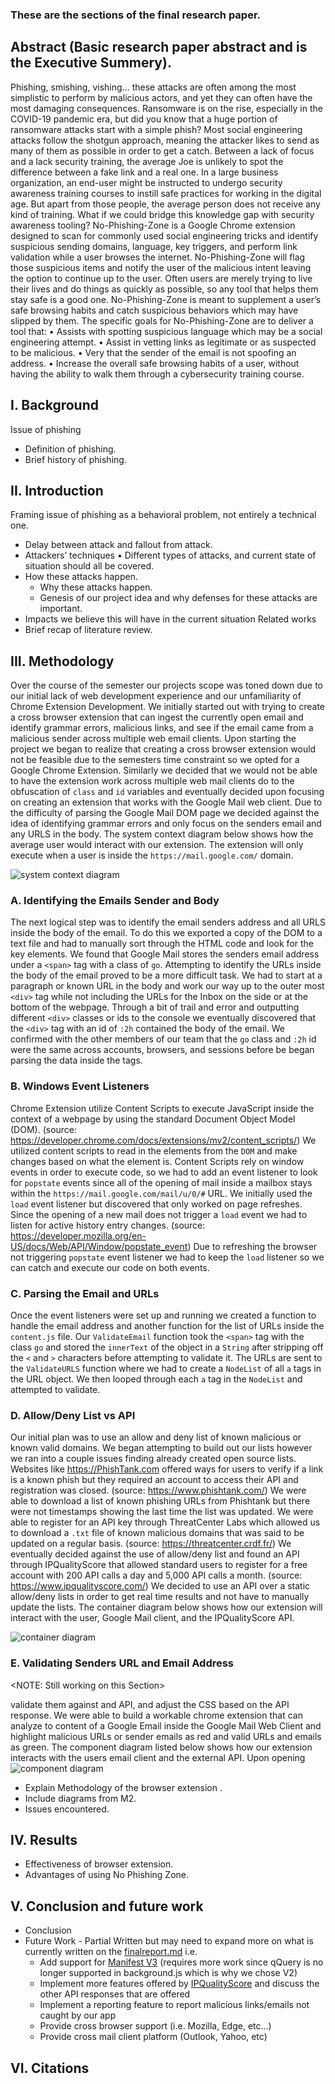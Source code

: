 ### These are the sections of the final research paper.
## Abstract (Basic research paper abstract and is the Executive Summery).
Phishing, smishing, vishing… these attacks are often among the most simplistic to perform by malicious actors, and yet they can often have the most damaging consequences. Ransomware is on the rise, especially in the COVID-19 pandemic era, but did you know that a huge portion of ransomware attacks start with a simple phish? Most social engineering attacks follow the shotgun approach, meaning the attacker likes to send as many of them as possible in order to get a catch. Between a lack of focus and a lack security training, the average Joe is unlikely to spot the difference between a fake link and a real one.
In a large business organization, an end-user might be instructed to undergo security awareness training courses to instill safe practices for working in the digital age. But apart from those people, the average person does not receive any kind of training. What if we could bridge this knowledge gap with security awareness tooling?
No-Phishing-Zone is a Google Chrome extension designed to scan for commonly used social engineering tricks and identify suspicious sending domains, language, key triggers, and perform link validation while a user browses the internet. No-Phishing-Zone will flag those suspicious items and notify the user of the malicious intent leaving the option to continue up to the user. Often users are merely trying to live their lives and do things as quickly as possible, so any tool that helps them stay safe is a good one. No-Phishing-Zone is meant to supplement a user’s safe browsing habits and catch suspicious behaviors which may have slipped by them.
The specific goals for No-Phishing-Zone are to deliver a tool that:
•	Assists with spotting suspicious language which may be a social engineering attempt.
•	Assist in vetting links as legitimate or as suspected to be malicious.
•	Very that the sender of the email is not spoofing an address.
•	Increase the overall safe browsing habits of a user, without having the ability to walk them through a cybersecurity training course.
## I. Background
Issue of phishing
- Definition of phishing.
- Brief history of phishing.
## II. Introduction
Framing issue of phishing as a behavioral problem, not entirely a technical one.
- Delay between attack and fallout from attack.
- Attackers’ techniques
•	Different types of attacks, and current state of situation should all be covered.
- How these attacks happen.
	- Why these attacks happen.
	- Genesis of our project idea and why defenses for these attacks are important.
- Impacts we believe this will have in the current situation
Related works
-	Brief recap of literature review.
## III. Methodology
Over the course of the semester our projects scope was toned down due to our initial lack of web development experience and our unfamiliarity of Chrome Extension Development. We initially started out with trying to create a cross browser extension that can ingest the currently open email and identify grammar errors, malicious links, and see if the email came from a malicious sender across multiple web email clients. Upon starting the project we began to realize that creating a cross browser extension would not be feasible due to the semesters time constraint so we opted for a Google Chrome Extension. Similarly we decided that we would not be able to have the extension work across multiple web mail clients do to the obfuscation of `class` and `id` variables and eventually decided upon focusing on creating an extension that works with the Google Mail web client. Due to the difficulty of parsing the Google Mail DOM page we decided against the idea of identifying grammar errors and only focus on the senders email and any URLS in the body. The system context diagram below shows how the average user would interact with our extension. The extension will only execute when a user is inside the `https://mail.google.com/` domain.

![system context diagram](../Milestone_2/Diagrams/System-Context-Diagram.PNG)
### A. Identifying the Emails Sender and Body
The next logical step was to identify the email senders address and all URLS inside the body of the email. To do this we exported a copy of the DOM to a text file and had to manually sort through the HTML code and look for the key elements. We found that Google Mail stores the senders email address under a `<span>` tag with a class of `go`. Attempting to identify the URLs inside the body of the email proved to be a more difficult task. We had to start at a paragraph or known URL in the body and work our way up to the outer most `<div>` tag while not including the URLs for the Inbox on the side or at the bottom of the webpage. Through a bit of trail and error and outputting different `<div>` classes or ids to the console we eventually discovered that the `<div>` tag with an id of `:2h` contained the body of the email. We confirmed with the other members of our team that the `go` class and `:2h` id were the same across accounts, browsers, and sessions before be began parsing the data inside the tags.

### B. Windows Event Listeners
Chrome Extension utilize Content Scripts to execute JavaScript inside the context of a webpage by using the standard Document Object Model (DOM). (source: https://developer.chrome.com/docs/extensions/mv2/content_scripts/) We utilized content scripts to read in the elements from the `DOM` and make changes based on what the element is. Content Scripts rely on window events in order to execute code, so we had to add an event listener to look for `popstate` events since all of the opening of mail inside a mailbox stays within the `https://mail.google.com/mail/u/0/#` URL. We initially used the `load` event listener but discovered that only worked on page refreshes. Since the opening of a new mail does not trigger a `load` event we had to listen for active history entry changes. (source: https://developer.mozilla.org/en-US/docs/Web/API/Window/popstate_event) Due to refreshing the browser not triggering `popstate` event listener we had to keep the `load` listener so we can catch and execute our code on both events.   

### C. Parsing the Email and URLs
Once the event listeners were set up and running we created a function to handle the email address and another function for the list of URLs inside the `content.js` file. Our `ValidateEmail` function took the `<span>` tag with the class `go` and stored the `innerText` of the object in a `String` after stripping off the `<` and `>` characters before attempting to validate it. The URLs are sent to the `ValidateURLS` function where we had to create a `NodeList` of all `a` tags in the URL object. We then looped through each `a` tag in the `NodeList` and attempted to validate.

### D. Allow/Deny List vs API
Our initial plan was to use an allow and deny list of known malicious or known valid domains. We began attempting to build out our lists however we ran into a couple issues finding already created open source lists. Websites like https://PhishTank.com offered ways for users to verify if a link is a known phish but they required an account to access their API and registration was closed. (source: https://www.phishtank.com/) We were able to download a list of known phishing URLs from Phishtank but there were not timestamps showing the last time the list was updated. We were able to register for an API key through ThreatCenter Labs which allowed us to download a `.txt` file of known malicious domains that was said to be updated on a regular basis. (source: https://threatcenter.crdf.fr/) We eventually decided against the use of allow/deny list and found an API through IPQualityScore that allowed standard users to register for a free account with 200 API calls a day and 5,000 API calls a month. (source: https://www.ipqualityscore.com/) We decided to use an API over a static allow/deny lists in order to get real time results and not have to manually update the lists. The container diagram below shows how our extension will interact with the user, Google Mail client, and the IPQualityScore API.

![container diagram](../Milestone_2/Diagrams/Container-Diagram.PNG)

### E. Validating Senders URL and Email Address
<NOTE: Still working on this Section>

 validate them against and API, and adjust the CSS based on the API response. We were able to build a workable chrome extension that can analyze to content of a Google Email inside the Google Mail Web Client and highlight malicious URLs or sender emails as red and valid URLs and emails as green. The component diagram listed below shows how our extension interacts with the users email client and the external API. Upon opening
![component diagram](../Milestone_2/Diagrams/Component-Diagram.PNG)

-	Explain Methodology of the browser extension .
-	Include diagrams from M2.
-	Issues encountered.
## IV. Results
-	Effectiveness of browser extension.
-	Advantages of using No Phishing Zone.
## V. Conclusion and future work
- Conclusion
- Future Work - Partial Written but may need to expand more on what is currently written on the [finalreport.md](https://github.com/amills93/No-Phishing-Zone/blob/main/Milestone_3/finalreport.md#future-work) i.e.
	* Add support for [Manifest V3](https://developer.chrome.com/blog/mv2-transition/) (requires more work since qQuery is no longer supported in background.js which is why we chose V2)
	* Implement more features offered by [IPQualityScore](https://www.ipqualityscore.com/documentation/overview) and discuss the other API responses that are offered
	* Implement a reporting feature to report malicious links/emails not caught by our app
	* Provide cross browser support (i.e. Mozilla, Edge, etc...)
	* Provide cross mail client platform (Outlook, Yahoo, etc)
## VI. Citations
